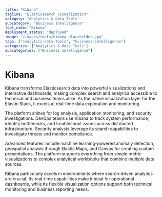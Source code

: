 ```yaml
---
title: "Kibana"
tagline: "Elasticsearch visualization"
category: "Analytics & Data Tools"
subcategory: "Business Intelligence"
tool_name: "Kibana"
deployment_status: "deployed"
image: "/images/tools/kibana-placeholder.jpg"
tags: ["analytics-data-tools", "business-intelligence"]
categories: ["Analytics & Data Tools"]
subcategories: ["Business Intelligence"]
---
```


# Kibana

Kibana transforms Elasticsearch data into powerful visualizations and interactive dashboards, making complex search and analytics accessible to technical and business teams alike. As the native visualization layer for the Elastic Stack, it excels at real-time data exploration and monitoring.

The platform shines for log analysis, application monitoring, and security investigations. DevOps teams use Kibana to track system performance, identify bottlenecks, and troubleshoot issues across distributed infrastructure. Security analysts leverage its search capabilities to investigate threats and monitor compliance.

Advanced features include machine learning-powered anomaly detection, geospatial analysis through Elastic Maps, and Canvas for creating custom presentations. The platform supports everything from simple metric visualizations to complex analytical workbooks that combine multiple data sources.

Kibana particularly excels in environments where search-driven analytics are crucial. Its real-time capabilities make it ideal for operational dashboards, while its flexible visualization options support both technical monitoring and business reporting needs.